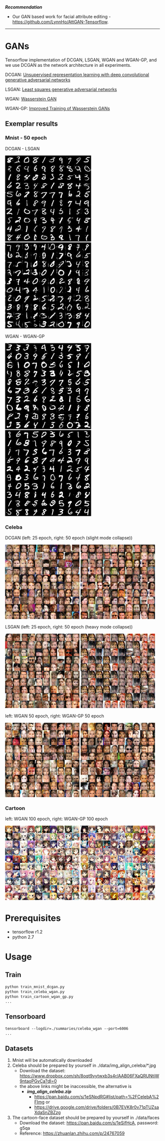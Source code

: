 ***Recommendation***

- Our GAN based work for facial attribute editing - https://github.com/LynnHo/AttGAN-Tensorflow.

---

# GANs

Tensorflow implementation of DCGAN, LSGAN, WGAN and WGAN-GP, and we use DCGAN as the network architecture in all experiments.

DCGAN: [Unsupervised representation learning with deep convolutional generative adversarial networks](https://arxiv.org/abs/1511.06434)

LSGAN: [Least squares generative adversarial networks](https://pdfs.semanticscholar.org/0bbc/35bdbd643fb520ce349bdd486ef2c490f1fc.pdf)

WGAN: [Wasserstein GAN](https://arxiv.org/abs/1701.07875)

WGAN-GP: [Improved Training of Wasserstein GANs](http://arxiv.org/abs/1704.00028)

## Exemplar results

### Mnist - 50 epoch
DCGAN - LSGAN

![](./pics/mnist_dcgan_50.jpg) ![](./pics/mnist_lsgan_50.jpg)

WGAN - WGAN-GP

![](./pics/mnist_wgan_50.jpg) ![](./pics/mnist_wgan_gp_50.jpg)

### Celeba
DCGAN (left: 25 epoch, right: 50 epoch (slight mode collapse))

<img src="./pics/celeba_dcgan_25.jpg" width="48%" height="48%"> <img src="./pics/celeba_dcgan_50.jpg" width="48%" height="48%">

LSGAN (left: 25 epoch, right: 50 epoch (heavy mode collapse))

<img src="./pics/celeba_lsgan_25.jpg" width="48%" height="48%"> <img src="./pics/celeba_lsgan_50.jpg" width="48%" height="48%">

left: WGAN 50 epoch, right: WGAN-GP 50 epoch

<img src="./pics/celeba_wgan_50.jpg" width="48%" height="48%"> <img src="./pics/celeba_wgan_gp_50.jpg" width="48%" height="48%">

### Cartoon
left: WGAN 100 epoch, right: WGAN-GP 100 epoch

<img src="./pics/cartoon_wgan_100.jpg" width="48%" height="48%"> <img src="./pics/cartoon_wgan_gp_100.jpg" width="48%" height="48%">

# Prerequisites
- tensorflow r1.2
- python 2.7

# Usage

## Train
```
python train_mnist_dcgan.py
python train_celeba_wgan.py
python train_cartoon_wgan_gp.py
...
```
## Tensorboard
```
tensorboard --logdir=./summaries/celeba_wgan --port=6006
...
```

## Datasets
1. Mnist will be automatically downloaded
2. Celeba should be prepared by yourself in ./data/img_align_celeba/*.jpg
    - Download the dataset: https://www.dropbox.com/sh/8oqt9vytwxb3s4r/AAB06FXaQRUNtjW9ntaoPGvCa?dl=0
    - the above links might be inaccessible, the alternative is
        - ***img_align_celeba.zip***
            - https://pan.baidu.com/s/1eSNpdRG#list/path=%2FCelebA%2FImg or
            - https://drive.google.com/drive/folders/0B7EVK8r0v71pTUZsaXdaSnZBZzg
3. The cartoon-face dataset should be prepared by yourself in ./data/faces
    - Download the dataset: https://pan.baidu.com/s/1eSifHcA, password: g5qa
    - Reference: https://zhuanlan.zhihu.com/p/24767059